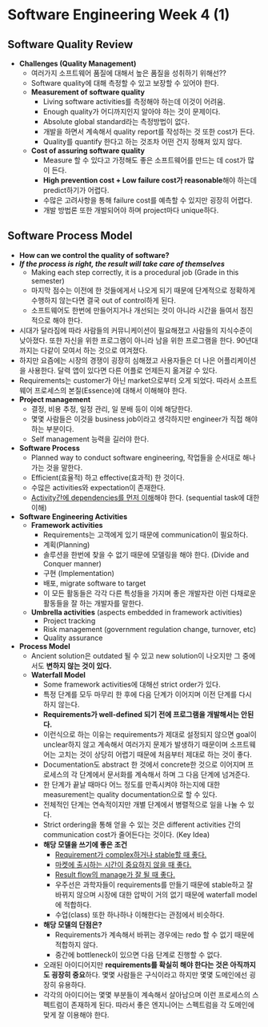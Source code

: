 # Software Engineering Week 4 (1)

## Software Quality Review

* **Challenges (Quality Management)**
  * 여러가지 소프트웨어 품질에 대해서 높은 품질을 성취하기 위해선??
  * Software quality에 대해 측정할 수 있고 보장할 수 있어야 한다.
  * **Measurement of software quality**
    * Living software activities를 측정해야 하는데 이것이 어려움.
    * Enough quality가 어디까지인지 알아야 하는 것이 문제이다.
    * Absolute global standard라는 측정방법이 없다.
    * 개발을 하면서 계속해서 quality report를 작성하는 것 또한 cost가 든다.
    * Quality를 quantify 한다고 하는 것조차 어떤 건지 정해져 있지 않다.
  * **Cost of assuring software quality**
    * Measure 할 수 있다고 가정해도 좋은 소프트웨어를 만드는 데 cost가 많이 든다.
    * **High prevention cost + Low failure cost가 reasonable**해야 하는데 predict하기가 어렵다.
    * 수많은 고려사항을 통해 failure cost를 예측할 수 있지만 굉장히 어렵다.
    * 개발 방법론 또한 개발되어야 하며 project마다 unique하다.

## Software Process Model

* **How can we control the quality of software?**
* ***If the process is right, the result will take care of themselves***
  * Making each step correctly, it is a procedural job (Grade in this semester)
  * 마지막 점수는 이전에 한 것들에게서 나오게 되기 때문에 단계적으로 정확하게 수행하지 않는다면 결국 out of control하게 된다.
  * 소프트웨어도 한번에 만들어지거나 개선되는 것이 아니라 시간을 들여서 점진적으로 해야 한다.
* 시대가 달라짐에 따라 사람들의 커뮤니케이션이 필요해졌고 사람들의 지식수준이 낮아졌다. 또한 자신을 위한 프로그램이 아니라 남을 위한 프로그램을 한다. 90년대까지는 다같이 모여서 하는 것으로 여겨졌다.
* 하지만 요즘에는 시장의 경쟁이 굉장히 심해졌고 사용자들은 더 나은 어플리케이션을 사용한다. 달력 앱이 있다면 다른 어플로 언제든지 옮겨갈 수 있다.
* Requirements는 customer가 아닌 market으로부터 오게 되었다. 따라서 소프트웨어 프로세스의 본질(Essence)에 대해서 이해해야 한다.
* **Project management**
  * 결정, 비용 추정, 일정 관리, 일 분배 등이 이에 해당한다.
  * 몇몇 사람들은 이것을 business job이라고 생각하지만 engineer가 직접 해야하는 부분이다.
  * Self management 능력을 길러야 한다.
* **Software Process**
  * Planned way to conduct software engineering, 작업들을 순서대로 해나가는 것을 말한다.
  * Efficient(효율적) 하고 effective(효과적) 한 것이다.
  * 수많은 activities와 expectation이 존재한다.
  * <u>Activity간에 dependencies를 먼저 이해</u>해야 한다. (sequential task에 대한 이해)
* **Software Engineering Activities**
  * **Framework activities**
    * Requirements는 고객에게 있기 때문에 communication이 필요하다.
    * 계획(Planning)
    * 솔루션을 한번에 찾을 수 없기 때문에 모델링을 해야 한다. (Divide and Conquer manner)
    * 구현 (Implementation)
    * 배포, migrate software to target
    * 이 모든 활동들은 각각 다른 특성들을 가지며 좋은 개발자란 이런 다채로운 활동들을 잘 하는 개발자를 말한다.
  * **Umbrella activities** (aspects embedded in framework activities)
    * Project tracking
    * Risk management (government regulation change, turnover, etc)
    * Quality assurance
* **Process Model**
  * Ancient solution은 outdated 될 수 있고 new solution이 나오지만 그 중에서도 **변하지 않는 것이 있다.**
  * **Waterfall Model**
    * Some framework activities에 대해선 strict order가 있다.
    * 특정 단계를 모두 마무리 한 후에 다음 단계가 이어지며 이전 단계를 다시 하지 않는다.
    * **Requirements가 well-defined 되기 전에 프로그램을 개발해서는 안된다.**
    * 이런식으로 하는 이유는 requirements가 제대로 설정되지 않으면 goal이 unclear하지 않고 계속해서 여러가지 문제가 발생하기 때문이며 소프트웨어는 고치는 것이 상당히 어렵기 때문에 처음부터 제대로 하는 것이 좋다.
    * Documentation도 abstract 한 것에서 concrete한 것으로 이어지며 프로세스의 각 단계에서 문서화를 계속해서 하며 그 다음 단계에 넘겨준다.
    * 한 단계가 끝날 때마다 어느 정도를 만족시켜야 하는지에 대한 measurement는 quality documentation으로 할 수 있다.
    * 전체적인 단계는 연속적이지만 개별 단계에서 병렬적으로 일을 나눌 수 있다.
    * Strict ordering을 통해 얻을 수 있는 것은 different activities 간의 communication cost가 줄어든다는 것이다. (Key Idea)
    * **해당 모델을 쓰기에 좋은 조건**
      * <u>Requirement가 complex하거나 stable할 때 좋다.</u>
      * <u>마켓에 출시하는 시간이 중요하지 않을 때 좋다.</u>
      * <u>Result flow의 manage가 잘 될 때 좋다.</u>
      * 우주선은 과학자들이 requirements를 만들기 때문에 stable하고 잘 바뀌지 않으며 시장에 대한 압박이 거의 없기 때문에 waterfall model에 적합하다.
      * 수업(class) 또한 하나하나 이해한다는 관점에서 비슷하다.
    * **해당 모델의 단점은?**
      * Requirements가 계속해서 바뀌는 경우에는 redo 할 수 없기 때문에 적합하지 않다.
      * 중간에 bottleneck이 있으면 다음 단계로 진행할 수 없다.
    * 오래된 아이디어지만 **requirements를 확실히 해야 한다는 것은 아직까지도 굉장히 중요**하다. 몇몇 사람들은 구식이라고 하지만 몇몇 도메인에선 굉장히 유용하다.
    * 각각의 아이디어는 몇몇 부분들이 계속해서 살아남으며 이런 프로세스의 스펙트럼이 존재하게 된다. 따라서 좋은 엔지니어는 스펙트럼을 각 도메인에 맞게 잘 이용해야 한다.